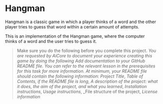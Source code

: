 # Hangman
Hangman is a classic game in which a player thinks of a word and the other player tries to guess that word within a certain amount of attempts.

This is an implementation of the Hangman game, where the computer thinks of a word and the user tries to guess it. 

> Make sure you do the following before you complete this project.
_You are requested by AiCore to document your experience creating this game by doing the following_
_Add documentation to your GitHub README file. You can refer to the relevant lesson in the prerequisites for this task for more information._
_At minimum, your README file should contain the following information:_
_Project Title_,
_Table of Contents, if the README file is long_,
_A description of the project: what it does, the aim of the project, and what you learned_,
_Installation instructions_,
_Usage instructions_,
_File structure of the project,
_License information_

